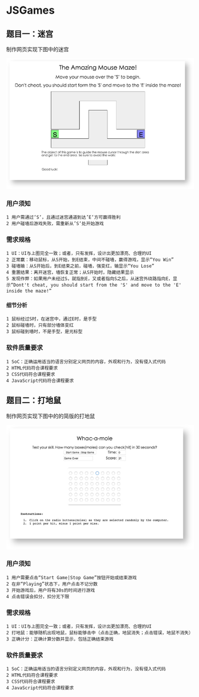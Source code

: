 # JSGames

## 题目一：迷宫

制作网页实现下图中的迷宫

![maze](https://github.com/NeoBryant/JSGames/blob/master/img/maze.jpg)

### 用户须知
	1 用户需通过‘S‘，且通过迷宫通道到达’E‘方可赢得胜利
	2 用户碰墙后游戏失败，需重新从’S‘处开始游戏

### 需求规格
	1 UI：UI与上图完全一致；或者，只有发挥，设计出更加漂亮、合理的UI
	2 正常赢：移动鼠标，从S开始，到E结束，中间不碰墙，赢得游戏，显示“You Win”
	3 碰墙输：从S开始后，到E结束之前，碰墙，强变红，输显示“You Lose”
	4 重置结果：离开迷宫，墙恢复正常；从S开始时，隐藏结果显示
	5 发现作弊：如果用户未经过S，就指到E，又或者指向S之后，从迷宫外绕路指向E，显示“Dont't cheat, you should start from the 'S' and move to the 'E' inside the maze!”

#### 细节分析
	1 鼠标经过S时，在迷宫中，通过E时，是手型
	2 鼠标碰墙时，只有部分墙体变红
	3 鼠标碰到墙时，不是手型，是光标型


### 软件质量要求
	1 SoC：正确运用适当的语言分别定义网页的内容，外观和行为，没有侵入式代码
	2 HTML代码符合课程要求
	3 CSS代码符合课程要求
	4 JavaScript代码符合课程要求

## 题目二：打地鼠

制作网页实现下图中的的简版的打地鼠

![mole](https://github.com/NeoBryant/JSGames/blob/master/img/mole.jpg)

### 用户须知
	1 用户需要点击“Start Game|Stop Game”按钮开始或结束游戏
	2 在非“Playing”状态下，用户点击不记分数
	3 开始游戏后，用户将有30s的时间进行游戏
	4 点击错误会扣分，扣分无下限


### 需求规格
	1 UI：UI与上图完全一致；或者，只有发挥，设计出更加漂亮、合理的UI
	2 打地鼠：能够随机出现地鼠，鼠标能够击中（点击正确，地鼠消失；点击错误，地鼠不消失）
	3 正确计分：正确计算分数并显示，包括正确结束游戏

### 软件质量要求
	1 SoC：正确运用适当的语言分别定义网页的内容，外观和行为，没有侵入式代码
	2 HTML代码符合课程要求
	3 CSS代码符合课程要求
	4 JavaScript代码符合课程要求	


